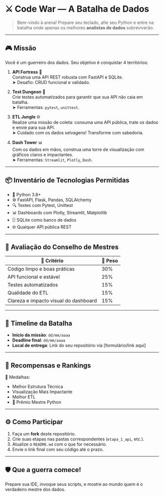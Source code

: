 # ⚔️ Code War — A Batalha de Dados

> Bem-vindo à arena! Prepare seu teclado, afie seu Python e entre na batalha onde apenas os melhores **analistas de dados** sobreviverão.

---

## 🎮 Missão

Você é um guerreiro dos dados. Seu objetivo é conquistar 4 territórios:

1. **API Fortress** 🏰  
   Construa uma API REST robusta com FastAPI e SQLite.  
   ➤ Desafio: CRUD funcional e validado.

2. **Test Dungeon** 🧪  
   Crie testes automatizados para garantir que sua API não caia em batalha.  
   ➤ Ferramentas: `pytest`, `unittest`.

3. **ETL Jungle** 🌐  
   Realize uma missão de coleta: consuma uma API pública, trate os dados e envie para sua API.  
   ➤ Cuidado com os dados selvagens! Transforme com sabedoria.

4. **Dash Tower** 📊  
   Com os dados em mãos, construa uma torre de visualização com gráficos claros e impactantes.  
   ➤ Ferramentas: `Streamlit`, `Plotly`, `Dash`.

---

## 📦 Inventário de Tecnologias Permitidas

- 🐍 Python 3.8+
- ⚙️ FastAPI, Flask, Pandas, SQLAlchemy
- 🔍 Testes com Pytest, Unittest
- 📊 Dashboards com Plotly, Streamlit, Matplotlib
- 🗄️ SQLite como banco de dados
- 🌐 Qualquer API pública REST

---

## 🧠 Avaliação do Conselho de Mestres

| 🧪 Critério                         | 💯 Peso |
|------------------------------------|--------|
| Código limpo e boas práticas       | 30%    |
| API funcional e estável            | 25%    |
| Testes automatizados               | 15%    |
| Qualidade do ETL                   | 15%    |
| Clareza e impacto visual do dashboard | 15%    |

---

## 📅 Timeline da Batalha

- **Início da missão**: `dd/mm/aaaa`  
- **Deadline final**: `dd/mm/aaaa`  
- **Local de entrega**: Link do seu repositório via [formulário/link aqui]

---

## 🧙 Recompensas e Rankings

🏅 Medalhas:
- Melhor Estrutura Técnica
- Visualização Mais Impactante
- Melhor ETL
- 🧠 Prêmio Mestre Python

---

## ⚙️ Como Participar

1. Faça um **fork** deste repositório.
2. Crie suas etapas nas pastas correspondentes (`etapa_1_api`, etc.).
3. Atualize o `README.md` com o que for necessário.
4. Envie o link final com seu código até o prazo.

---

## 🛡️ Que a guerra comece!

Prepare sua IDE, invoque seus scripts, e mostre ao mundo quem é o verdadeiro mestre dos dados.  